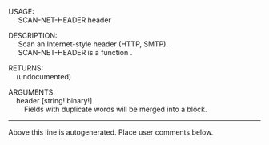 USAGE:  
&nbsp;&nbsp;&nbsp;&nbsp;&nbsp;SCAN-NET-HEADER&nbsp;header&nbsp;  
  
DESCRIPTION:  
&nbsp;&nbsp;&nbsp;&nbsp;&nbsp;Scan&nbsp;an&nbsp;Internet-style&nbsp;header&nbsp;(HTTP,&nbsp;SMTP).  
&nbsp;&nbsp;&nbsp;&nbsp;&nbsp;SCAN-NET-HEADER&nbsp;is&nbsp;a&nbsp;function&nbsp;.  
  
RETURNS:  
&nbsp;&nbsp;&nbsp;&nbsp;(undocumented)  
  
ARGUMENTS:  
&nbsp;&nbsp;&nbsp;&nbsp;header&nbsp;[string!&nbsp;binary!]  
&nbsp;&nbsp;&nbsp;&nbsp;&nbsp;&nbsp;&nbsp;&nbsp;Fields&nbsp;with&nbsp;duplicate&nbsp;words&nbsp;will&nbsp;be&nbsp;merged&nbsp;into&nbsp;a&nbsp;block.  
___
Above this line is autogenerated. Place user comments below.